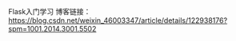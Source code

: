 Flask入门学习
博客链接：https://blog.csdn.net/weixin_46003347/article/details/122938176?spm=1001.2014.3001.5502
